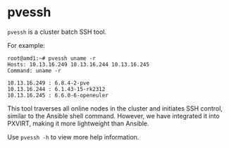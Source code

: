 # pvessh

`pvessh` is a cluster batch SSH tool.

For example:
```
root@amd1:~# pvessh uname -r
Hosts: 10.13.16.249 10.13.16.244 10.13.16.245
Command: uname -r

10.13.16.249 : 6.8.4-2-pve
10.13.16.244 : 6.1.43-15-rk2312
10.13.16.245 : 6.6.0-6-openeuler
```

This tool traverses all online nodes in the cluster and initiates SSH control, similar to the Ansible shell command. However, we have integrated it into PXVIRT, making it more lightweight than Ansible.

Use `pvessh -h` to view more help information.

